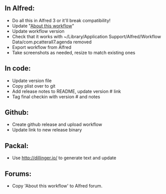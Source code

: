 ## In Alfred:

- Do all this in Alfred 3 or it'll break compatibility!
- Update "[About this workflow](https://www.alfredapp.com/help/workflows/advanced/sharing-workflows/)"
- Update workflow version
- Check that it works with ~/Library/Application Support/Alfred/Workflow Data/com.pcatterall7.agenda removed
- Export workflow from Alfred
- Take screenshots as needed, resize to match existing ones

## In code:
- Update version file
- Copy plist over to git
- Add release notes to README, update version # link
- Tag final checkin with version # and notes

## Github:
- Create github release and upload workflow
- Update link to new release binary

## Packal:
- Use http://dillinger.io/ to generate text and update

## Forums: 
- Copy 'About this workflow' to Alfred forum.